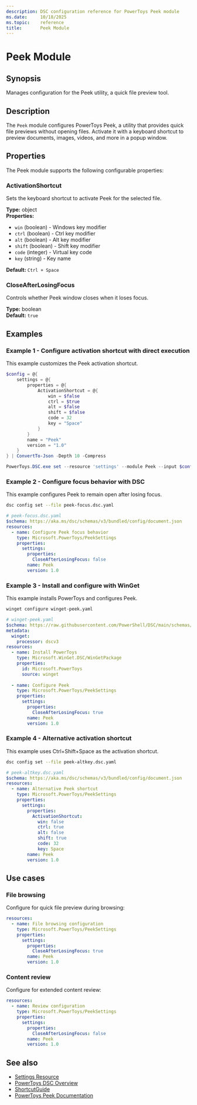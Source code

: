 ```yaml
---
description: DSC configuration reference for PowerToys Peek module
ms.date:     10/18/2025
ms.topic:    reference
title:       Peek Module
---
```


# Peek Module

## Synopsis

Manages configuration for the Peek utility, a quick file preview tool.

## Description

The `Peek` module configures PowerToys Peek, a utility that provides quick
file previews without opening files. Activate it with a keyboard shortcut to
preview documents, images, videos, and more in a popup window.

## Properties

The Peek module supports the following configurable properties:

### ActivationShortcut

Sets the keyboard shortcut to activate Peek for the selected file.

**Type:** object  
**Properties:**

- `win` (boolean) - Windows key modifier
- `ctrl` (boolean) - Ctrl key modifier
- `alt` (boolean) - Alt key modifier
- `shift` (boolean) - Shift key modifier
- `code` (integer) - Virtual key code
- `key` (string) - Key name

**Default:** `Ctrl + Space`

### CloseAfterLosingFocus

Controls whether Peek window closes when it loses focus.

**Type:** boolean  
**Default:** `true`

## Examples

### Example 1 - Configure activation shortcut with direct execution

This example customizes the Peek activation shortcut.

```powershell
$config = @{
    settings = @{
        properties = @{
            ActivationShortcut = @{
                win = $false
                ctrl = $true
                alt = $false
                shift = $false
                code = 32
                key = "Space"
            }
        }
        name = "Peek"
        version = "1.0"
    }
} | ConvertTo-Json -Depth 10 -Compress

PowerToys.DSC.exe set --resource 'settings' --module Peek --input $config
```

### Example 2 - Configure focus behavior with DSC

This example configures Peek to remain open after losing focus.

```bash
dsc config set --file peek-focus.dsc.yaml
```

```yaml
# peek-focus.dsc.yaml
$schema: https://aka.ms/dsc/schemas/v3/bundled/config/document.json
resources:
  - name: Configure Peek focus behavior
    type: Microsoft.PowerToys/PeekSettings
    properties:
      settings:
        properties:
          CloseAfterLosingFocus: false
        name: Peek
        version: 1.0
```

### Example 3 - Install and configure with WinGet

This example installs PowerToys and configures Peek.

```bash
winget configure winget-peek.yaml
```

```yaml
# winget-peek.yaml
$schema: https://raw.githubusercontent.com/PowerShell/DSC/main/schemas/2023/08/config/document.json
metadata:
  winget:
    processor: dscv3
resources:
  - name: Install PowerToys
    type: Microsoft.WinGet.DSC/WinGetPackage
    properties:
      id: Microsoft.PowerToys
      source: winget
  
  - name: Configure Peek
    type: Microsoft.PowerToys/PeekSettings
    properties:
      settings:
        properties:
          CloseAfterLosingFocus: true
        name: Peek
        version: 1.0
```

### Example 4 - Alternative activation shortcut

This example uses Ctrl+Shift+Space as the activation shortcut.

```bash
dsc config set --file peek-altkey.dsc.yaml
```

```yaml
# peek-altkey.dsc.yaml
$schema: https://aka.ms/dsc/schemas/v3/bundled/config/document.json
resources:
  - name: Alternative Peek shortcut
    type: Microsoft.PowerToys/PeekSettings
    properties:
      settings:
        properties:
          ActivationShortcut:
            win: false
            ctrl: true
            alt: false
            shift: true
            code: 32
            key: Space
        name: Peek
        version: 1.0
```

## Use cases

### File browsing

Configure for quick file preview during browsing:

```yaml
resources:
  - name: File browsing configuration
    type: Microsoft.PowerToys/PeekSettings
    properties:
      settings:
        properties:
          CloseAfterLosingFocus: true
        name: Peek
        version: 1.0
```

### Content review

Configure for extended content review:

```yaml
resources:
  - name: Review configuration
    type: Microsoft.PowerToys/PeekSettings
    properties:
      settings:
        properties:
          CloseAfterLosingFocus: false
        name: Peek
        version: 1.0
```

## See also

- [Settings Resource][01]
- [PowerToys DSC Overview][02]
- [ShortcutGuide][03]
- [PowerToys Peek Documentation][04]

<!-- Link reference definitions -->
[01]: ../settings-resource.md
[02]: ../overview.md
[03]: ./ShortcutGuide.md
[04]: https://learn.microsoft.com/windows/powertoys/peek
